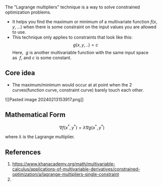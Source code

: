 The "Lagrange multipliers" technique is a way to solve constrained optimization problems. 

- It helps you find the maximum or minimum of a multivariate function $f(x,y,...)$ when there is some constraint on the input values you are allowed to use.
- This technique only applies to constraints that look like this: $$g(x,y,..) = c$$Here,  $g$ is another multivariable function with the same input space as  $f$, and $c$ is some constant.

## Core idea
- The maximum/minimum would occur at at point when the 2 curves(function curve, constraint curve) barely touch each other. 

![[Pasted image 20240213153917.png]]

## Mathematical Form

$$
\nabla f(x^*, y^*) = \lambda\nabla g(x^*, y^*)
$$

where $\lambda$ is the Lagrange multiplier.









## References
1. https://www.khanacademy.org/math/multivariable-calculus/applications-of-multivariable-derivatives/constrained-optimization/a/lagrange-multipliers-single-constraint 
2. 
